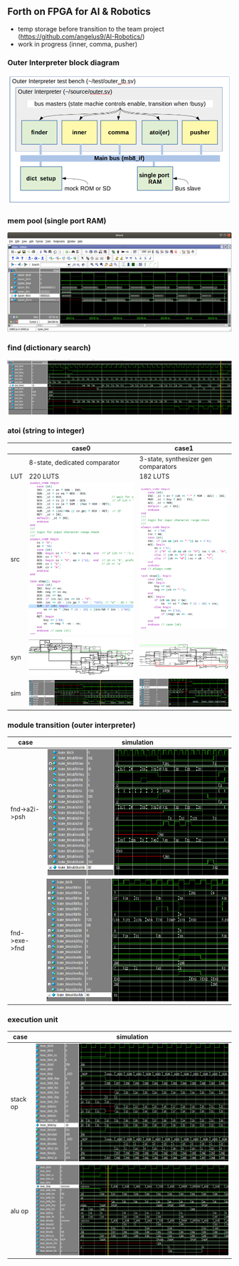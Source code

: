 ## Forth on FPGA for AI &amp; Robotics
* temp storage before transition to the team project (https://github.com/angelus9/AI-Robotics/)
* work in progress (inner, comma, pusher)

### Outer Interpreter block diagram
<img src="./img/forthsuper_outer_arch.png">

### mem pool (single port RAM)
<img src="./img/mem_0.png">

### find (dictionary search)
<img src="./img/find_0.png">

### atoi (string to integer)
|   |case0|case1|
|---|---|---|
|   |8-state, dedicated comparator|3-state, synthesizer gen comparators|
|LUT|220 LUTS|182 LUTS|
|src|<img src="./img/atoi_0_src.png">|<img src="./img/atoi_1_src.png">|
|syn|<img src="./img/atoi_0_syn.png">|<img src="./img/atoi_1_syn.png">|
|sim|<img src="./img/atoi_0_sim.png">|<img src="./img/atoi_1_sim.png">|

### module transition (outer interpreter)
|case|simulation|
|---|---|
|fnd->a2i->psh|<img src="./img/fnd_a2i_psh.png">|
|fnd->exe->fnd|<img src="./img/fnd_exe.png">|

### execution unit
|case|simulation|
|---|---|
|stack op|<img src="./img/exec_ss_01.png">|
|alu op|<img src="./img/exec_02.png">|

